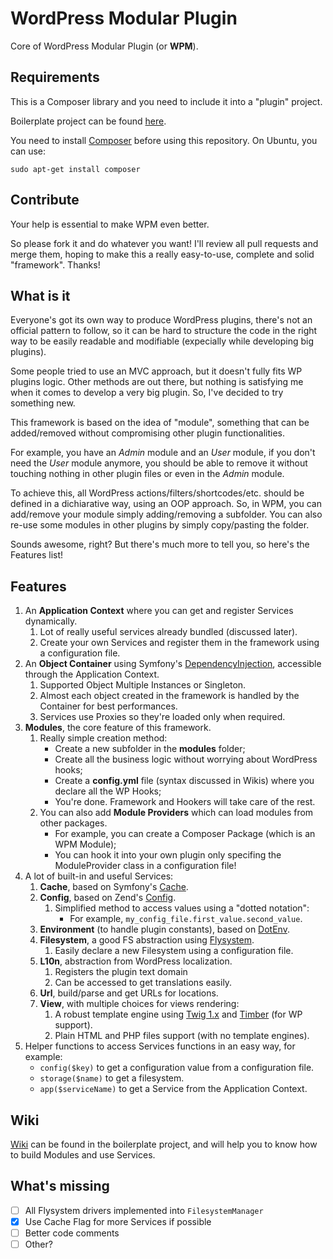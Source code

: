 # WordPress Modular Plugin
Core of WordPress Modular Plugin (or **WPM**).

## Requirements
This is a Composer library and you need to include it into a "plugin" project. 

Boilerplate project can be found [here](https://github.com/Skazzino/wpm-boilerplate-plugin). 

You need to install [Composer](https://getcomposer.org/) before using this repository. On Ubuntu, you can use:
```
sudo apt-get install composer
```

## Contribute
Your help is essential to make WPM even better. 

So please fork it and do whatever you want! I'll review all pull requests and merge them, hoping to make this a really easy-to-use, complete and solid "framework". Thanks!

## What is it

Everyone's got its own way to produce WordPress plugins, there's not an official pattern to follow, so it can be hard 
to structure the code in the right way to be easily readable and modifiable (expecially while developing big plugins).

Some people tried to use an MVC approach, but it doesn't fully fits WP plugins logic. Other methods are out there, but nothing is satisfying me when it comes to develop a very big plugin.
So, I've decided to try something new.

This framework is based on the idea of "module", something that can be added/removed without compromising other plugin 
functionalities. 

For example, you have an *Admin* module and an *User* module, if you don't need the *User* module anymore, you
should be able to remove it without touching nothing in other plugin files or even in the *Admin* module.

To achieve this, all WordPress actions/filters/shortcodes/etc. should be defined in a dichiarative way, using an OOP approach.
So, in WPM, you can add/remove your module simply adding/removing a subfolder. You can also re-use some modules in other plugins
by simply copy/pasting the folder.

Sounds awesome, right? But there's much more to tell you, so here's the Features list!

## Features
  1. An **Application Context** where you can get and register Services dynamically.
        1. Lot of really useful services already bundled (discussed later).
        2. Create your own Services and register them in the framework using a configuration file.
  2. An **Object Container** using Symfony's [DependencyInjection](https://github.com/symfony/dependency-injection), accessible through the Application Context.
        1. Supported Object Multiple Instances or Singleton.
        2. Almost each object created in the framework is handled by the Container for best performances.
        3. Services use Proxies so they're loaded only when required.
  3. **Modules**, the core feature of this framework.
        1. Really simple creation method:
            - Create a new subfolder in the **modules** folder;
            - Create all the business logic without worrying about WordPress hooks;
            - Create a **config.yml** file (syntax discussed in Wikis) where you declare all the WP Hooks;
            - You're done. Framework and Hookers will take care of the rest.
        2. You can also add **Module Providers** which can load modules from other packages.
            - For example, you can create a Composer Package (which is an WPM Module);
            - You can hook it into your own plugin only specifing the ModuleProvider class in a configuration file!
  4. A lot of built-in and useful Services:
        1. **Cache**, based on Symfony's [Cache](https://github.com/symfony/cache).
        2. **Config**, based on Zend's [Config](https://github.com/zendframework/zend-config).
            1. Simplified method to access values using a "dotted notation":
                - For example, ``my_config_file.first_value.second_value``.
        3. **Environment** (to handle plugin constants), based on [DotEnv](https://github.com/vlucas/phpdotenv).
        4. **Filesystem**, a good FS abstraction using [Flysystem](https://github.com/thephpleague/flysystem).
            1. Easily declare a new Filesystem using a configuration file.
        5. **L10n**, abstraction from WordPress localization. 
            1. Registers the plugin text domain 
            2. Can be accessed to get translations easily.
        6. **Url**, build/parse and get URLs for locations.
        7. **View**, with multiple choices for views rendering:
            1. A robust template engine using [Twig 1.x](http://twig.sensiolabs.org/doc/1.x/) and [Timber](https://github.com/timber/timber) (for WP support).
            2. Plain HTML and PHP files support (with no template engines).   
  6. Helper functions to access Services functions in an easy way, for example:
        - ``config($key)`` to get a configuration value from a configuration file.
        - ``storage($name)`` to get a filesystem.
        - ``app($serviceName)`` to get a Service from the Application Context.
        
## Wiki
[Wiki](https://github.com/Skazzino/wpm-boilerplate-plugin/wiki) can be found in the boilerplate project, and will help you to know how to build Modules and use Services.
  
## What's missing
- [ ] All Flysystem drivers implemented into ``FilesystemManager``
- [x] Use Cache Flag for more Services if possible
- [ ] Better code comments
- [ ] Other?
